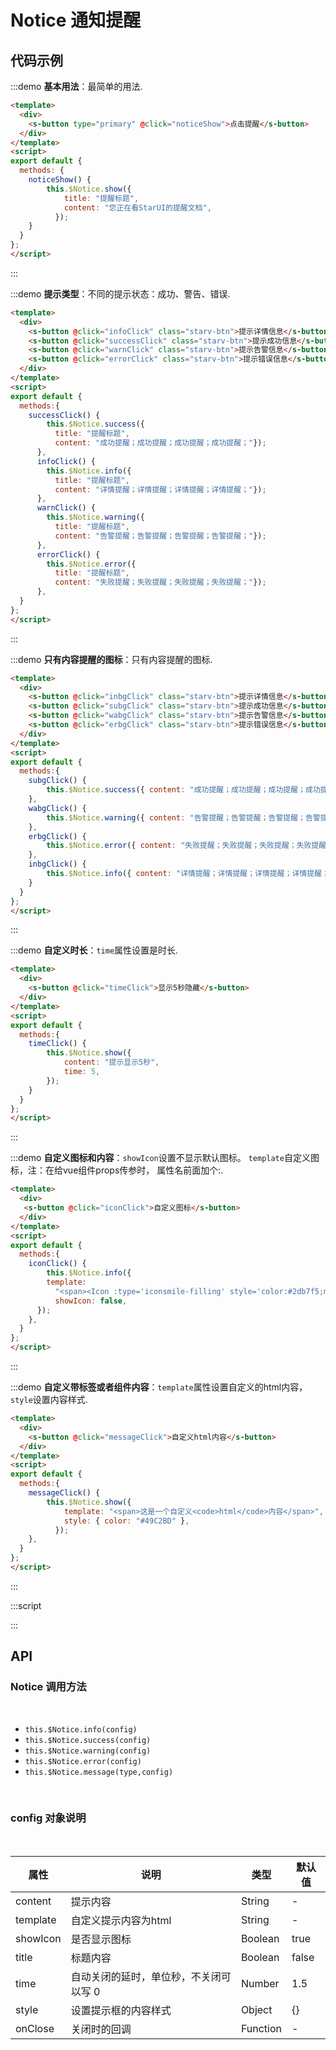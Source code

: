 # Notice 通知提醒

## 代码示例

:::demo
**基本用法**：最简单的用法.

```html
<template>
  <div>
    <s-button type="primary" @click="noticeShow">点击提醒</s-button>
  </div>
</template>
<script>
export default {
  methods: {
    noticeShow() {
        this.$Notice.show({
            title: "提醒标题",
            content: "您正在看StarUI的提醒文档",
          });
    }
  }
};
</script>
```
:::

:::demo
**提示类型**：不同的提示状态：成功、警告、错误.

```html
<template>
  <div>
    <s-button @click="infoClick" class="starv-btn">提示详情信息</s-button>
    <s-button @click="successClick" class="starv-btn">提示成功信息</s-button>
    <s-button @click="warnClick" class="starv-btn">提示告警信息</s-button>
    <s-button @click="errorClick" class="starv-btn">提示错误信息</s-button>
  </div>
</template>
<script>
export default {
  methods:{
    successClick() {
        this.$Notice.success({
          title: "提醒标题",
          content: "成功提醒；成功提醒；成功提醒；成功提醒；"});
      },
      infoClick() {
        this.$Notice.info({
          title: "提醒标题",
          content: "详情提醒；详情提醒；详情提醒；详情提醒；"});
      },
      warnClick() {
        this.$Notice.warning({
          title: "提醒标题",
          content: "告警提醒；告警提醒；告警提醒；告警提醒；"});
      },
      errorClick() {
        this.$Notice.error({
          title: "提醒标题",
          content: "失败提醒；失败提醒；失败提醒；失败提醒；"});
      },
  }
};
</script>
```
:::

:::demo
**只有内容提醒的图标**：只有内容提醒的图标.

```html
<template>
  <div>
    <s-button @click="inbgClick" class="starv-btn">提示详情信息</s-button>
    <s-button @click="subgClick" class="starv-btn">提示成功信息</s-button>
    <s-button @click="wabgClick" class="starv-btn">提示告警信息</s-button>
    <s-button @click="erbgClick" class="starv-btn">提示错误信息</s-button>
  </div>
</template>
<script>
export default {
  methods:{
    subgClick() { 
        this.$Notice.success({ content: "成功提醒；成功提醒；成功提醒；成功提醒；"});
    },
    wabgClick() { 
        this.$Notice.warning({ content: "告警提醒；告警提醒；告警提醒；告警提醒；"});
    },
    erbgClick() { 
        this.$Notice.error({ content: "失败提醒；失败提醒；失败提醒；失败提醒；"});
    },
    inbgClick() { 
        this.$Notice.info({ content: "详情提醒；详情提醒；详情提醒；详情提醒；"});
    }
  }
};
</script>
```
:::

:::demo
**自定义时长**：`time`属性设置是时长.

```html
<template>
  <div>
    <s-button @click="timeClick">显示5秒隐藏</s-button>
  </div>
</template>
<script>
export default {
  methods:{
    timeClick() {
        this.$Notice.show({
            content: "提示显示5秒",
            time: 5,
        });
    }
  }
};
</script>
```
:::

:::demo
**自定义图标和内容**：`showIcon`设置不显示默认图标。 `template`自定义图标，注：在给vue组件props传参时， 属性名前面加个:.

```html
<template>
  <div>
   <s-button @click="iconClick">自定义图标</s-button>
  </div>
</template>
<script>
export default {
  methods:{
    iconClick() {
        this.$Notice.info({
        template:
          "<span><Icon :type='iconsmile-filling' style='color:#2db7f5;margin-right:5px;font-size:16px'/><span style='color:#19be6b'>这是一个自定义的笑脸</span></span>",
          showIcon: false,
      });
    },
  }
};
</script>
```
:::

:::demo
**自定义带标签或者组件内容**：`template`属性设置自定义的html内容， `style`设置内容样式.

```html
<template>
  <div>
    <s-button @click="messageClick">自定义html内容</s-button>
  </div>
</template>
<script>
export default {
  methods:{
    messageClick() {
        this.$Notice.show({
            template: "<span>这是一个自定义<code>html</code>内容</span>",
            style: { color: "#49C2BD" },
          });
    },
  }
};
</script>
```
:::

:::script
<script>
export default {
  methods: {
    noticeShow() {
      this.$Notice.show({
        title: "提醒标题",
        content: "您正在看StarUI的提醒文档",
        });
    },
    successClick() {
      this.$Notice.success({
        title: "提醒标题",
        content: "成功提醒；成功提醒；成功提醒；成功提醒；"});
    },
    infoClick() {
      this.$Notice.info({
        title: "提醒标题",
        content: "详情提醒；详情提醒；详情提醒；详情提醒；"});
    },
    warnClick() {
      this.$Notice.warning({
        title: "提醒标题",
        content: "告警提醒；告警提醒；告警提醒；告警提醒；"});
    },
    errorClick() {
      this.$Notice.error({
        title: "提醒标题",
        content: "失败提醒；失败提醒；失败提醒；失败提醒；"});
    },
    subgClick() { 
        this.$Notice.success({ content: "成功提醒；成功提醒；成功提醒；成功提醒；"});
    },
    wabgClick() { 
        this.$Notice.warning({ content: "告警提醒；告警提醒；告警提醒；告警提醒；"});
    },
    erbgClick() { 
        this.$Notice.error({ content: "失败提醒；失败提醒；失败提醒；失败提醒；"});
    },
    inbgClick() { 
        this.$Notice.info({ content: "详情提醒；详情提醒；详情提醒；详情提醒；"});
    },
    timeClick() {
        this.$Notice.show({
            content: "提示显示5秒",
            time: 5,
        });
    },
    iconClick() {
        this.$Notice.info({
            template:
                "<span><Icon :type='iconsmile-filling' style='color:#2db7f5;margin-right:5px;font-size:16px'/><span style='color:#19be6b'>这是一个自定义的笑脸</span></span>",
                showIcon: false,
            });
    },
    messageClick() {
        this.$Notice.show({
            template: "<span>这是一个自定义<code>html</code>内容</span>",
            style: { color: "#49C2BD" },
          });
    },
  }
}
</script>
:::

## API

### Notice 调用方法

<br/>

* `this.$Notice.info(config)`
* `this.$Notice.success(config)`
* `this.$Notice.warning(config)`
* `this.$Notice.error(config)`
* `this.$Notice.message(type,config)`

<br/>

### config 对象说明

<br/>

|  属性  | 说明  |  类型  |  默认值  |
|  ----  | ---- |  ----  |  ----   |
|  content  | 提示内容 |  String  |  -  |
|  template  | 自定义提示内容为html  |  String  |  -  |
|  showIcon  | 是否显示图标  |  Boolean  |  true  |
|  title  | 标题内容  |  Boolean  |  false  |
|  time  | 自动关闭的延时，单位秒，不关闭可以写 0  |  Number  |  1.5  |
|  style  | 设置提示框的内容样式  |  Object  |  {}  |
|  onClose  | 关闭时的回调  |  Function  |  -  |